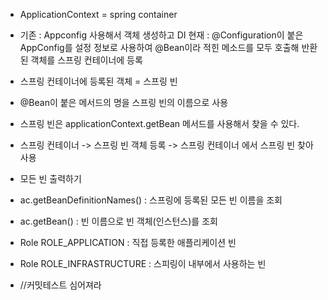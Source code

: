- ApplicationContext = spring container
- 기존 : Appconfig 사용해서 객체 생성하고 DI
  현재 : @Configuration이 붙은 AppConfig를 설정 정보로 사용하여 @Bean이라 적힌 메소드를 모두 호출해 반환된 객체를 스프링 컨테이너에 등록
- 스프링 컨테이너에 등록된 객체 = 스프링 빈
- @Bean이 붙은 메서드의 명을 스프링 빈의 이름으로 사용
- 스프링 빈은 applicationContext.getBean 메서드를 사용해서 찾을 수 있다.
- 스프링 컨테이너 -> 스프링 빈 객체 등록 -> 스프링 컨테이너 에서 스프링 빈 찾아 사용

- 모든 빈 출력하기
- ac.getBeanDefinitionNames() : 스프링에 등록된 모든 빈 이름을 조회
- ac.getBean() : 빈 이름으로 빈 객체(인스턴스)를 조회
- Role ROLE_APPLICATION : 직접 등록한 애플리케이션 빈
- Role ROLE_INFRASTRUCTURE : 스피링이 내부에서 사용하는 빈
- //커밋테스트 심어져라